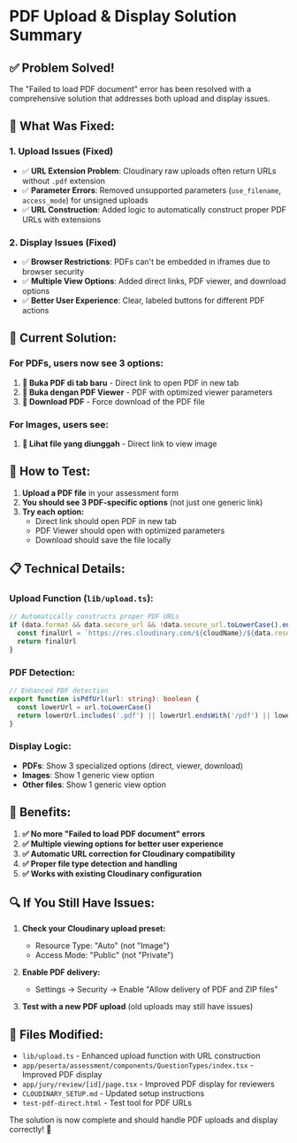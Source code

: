 # PDF Upload & Display Solution Summary

## ✅ **Problem Solved!**

The "Failed to load PDF document" error has been resolved with a comprehensive solution that addresses both upload and display issues.

## 🔧 **What Was Fixed:**

### 1. **Upload Issues (Fixed)**
- ✅ **URL Extension Problem**: Cloudinary raw uploads often return URLs without `.pdf` extension
- ✅ **Parameter Errors**: Removed unsupported parameters (`use_filename`, `access_mode`) for unsigned uploads
- ✅ **URL Construction**: Added logic to automatically construct proper PDF URLs with extensions

### 2. **Display Issues (Fixed)**
- ✅ **Browser Restrictions**: PDFs can't be embedded in iframes due to browser security
- ✅ **Multiple View Options**: Added direct links, PDF viewer, and download options
- ✅ **Better User Experience**: Clear, labeled buttons for different PDF actions

## 🎯 **Current Solution:**

### **For PDFs, users now see 3 options:**
1. **📄 Buka PDF di tab baru** - Direct link to open PDF in new tab
2. **📖 Buka dengan PDF Viewer** - PDF with optimized viewer parameters
3. **💾 Download PDF** - Force download of the PDF file

### **For Images, users see:**
1. **📄 Lihat file yang diunggah** - Direct link to view image

## 🧪 **How to Test:**

1. **Upload a PDF file** in your assessment form
2. **You should see 3 PDF-specific options** (not just one generic link)
3. **Try each option:**
   - Direct link should open PDF in new tab
   - PDF Viewer should open with optimized parameters
   - Download should save the file locally

## 📋 **Technical Details:**

### **Upload Function (`lib/upload.ts`):**
```typescript
// Automatically constructs proper PDF URLs
if (data.format && data.secure_url && !data.secure_url.toLowerCase().endsWith(`.${data.format.toLowerCase()}`)) {
  const finalUrl = `https://res.cloudinary.com/${cloudName}/${data.resource_type}/upload/${data.public_id}.${data.format}`
  return finalUrl
}
```

### **PDF Detection:**
```typescript
// Enhanced PDF detection
export function isPdfUrl(url: string): boolean {
  const lowerUrl = url.toLowerCase()
  return lowerUrl.includes('.pdf') || lowerUrl.endsWith('/pdf') || lowerUrl.includes('format=pdf')
}
```

### **Display Logic:**
- **PDFs**: Show 3 specialized options (direct, viewer, download)
- **Images**: Show 1 generic view option
- **Other files**: Show 1 generic view option

## 🚀 **Benefits:**

1. **✅ No more "Failed to load PDF document" errors**
2. **✅ Multiple viewing options for better user experience**
3. **✅ Automatic URL correction for Cloudinary compatibility**
4. **✅ Proper file type detection and handling**
5. **✅ Works with existing Cloudinary configuration**

## 🔍 **If You Still Have Issues:**

1. **Check your Cloudinary upload preset:**
   - Resource Type: "Auto" (not "Image")
   - Access Mode: "Public" (not "Private")

2. **Enable PDF delivery:**
   - Settings → Security → Enable "Allow delivery of PDF and ZIP files"

3. **Test with a new PDF upload** (old uploads may still have issues)

## 📁 **Files Modified:**

- `lib/upload.ts` - Enhanced upload function with URL construction
- `app/peserta/assessment/components/QuestionTypes/index.tsx` - Improved PDF display
- `app/jury/review/[id]/page.tsx` - Improved PDF display for reviewers
- `CLOUDINARY_SETUP.md` - Updated setup instructions
- `test-pdf-direct.html` - Test tool for PDF URLs

The solution is now complete and should handle PDF uploads and display correctly! 🎉
















